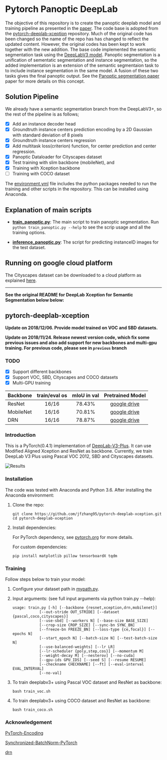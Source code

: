 # Pytorch Panoptic DeepLab

The objective of this repository is to create the panoptic deeplab model and training pipeline as presented in the [paper](https://arxiv.org/pdf/1911.10194.pdf). The code base is adopted from the [pytorch-deeplab-xception](https://github.com/jfzhang95/pytorch-deeplab-xception) repository. Much of the original code has been changed so the name of the repo has has changed to reflect the updated content. However, the original codes has been kept to work together with the new addition. The base code implemented the semantic segmentation task using the [DeepLabV3 model](https://arxiv.org/pdf/1706.05587.pdf). Panoptic segmentation is a unification of sementatic segmentation and instance segmentation, so the added implementation is an extension of the semantic segmentaion task to to include instance segmentation in the same model. A fusion of these two tasks gives the final panoptic output. See the [Panoptic segmentation paper](https://arxiv.org/abs/1801.00868) paper for more details on this concept.

## Solution Pipeline

We already have a semantic segmentation branch from the DeepLabV3+, so the rest of the pipeline is as follows;

- [X] Add an instance decoder head
- [X] Groundtruth instance centers prediction encoding by a 2D Gaussian with standard deviation of 8 pixels
- [X] Groundtruth instance centers regression
- [X] Add multitask loss(criterion) function, for center prediction and center regression.
- [X] Panoptic Dataloader for Cityscapes dataset
- [X] Test training with slim backbone (mobileNet), and
- [X] Training with Xception backbone
- [ ] Training with COCO dataset

The [environment.yml](environment.yml) file includes the python packages needed to run the training and other scripts in the repository. This can be installed using Anaconda.

## Explanation of main scripts

- **[train_panoptic.py](train_panoptic.py)**: The main script to train panoptic segmentation. Run `python train_panoptic.py --help` to see the scrip usage and all the training options.

- **[inference_panoptic.py](inference_panoptic.py)**: The script for predicting instanceID images for the test dataset.


## Running on google cloud platform

The Cityscapes dataset can be downloaded to a cloud platform as explained [here](https://github.com/reger-men/keras_multi_gpus/wiki/How-to-download-cityscapes-dataset-via-terminal).


---

**See the original README for DeepLab Xception for Semantic Segmentation below below:**

## pytorch-deeplab-xception

**Update on 2018/12/06. Provide model trained on VOC and SBD datasets.**  

**Update on 2018/11/24. Release newest version code, which fix some previous issues and also add support for new backbones and multi-gpu training. For previous code, please see in `previous` branch**  

### TODO

- [x] Support different backbones
- [x] Support VOC, SBD, Cityscapes and COCO datasets
- [x] Multi-GPU training

| Backbone  | train/eval os | mIoU in val |                                  Pretrained Model                                  |
| :-------- | :-----------: | :---------: | :--------------------------------------------------------------------------------: |
| ResNet    |     16/16     |   78.43%    | [google drive](https://drive.google.com/open?id=1NwcwlWqA-0HqAPk3dSNNPipGMF0iS0Zu) |
| MobileNet |     16/16     |   70.81%    | [google drive](https://drive.google.com/open?id=1G9mWafUAj09P4KvGSRVzIsV_U5OqFLdt) |
| DRN       |     16/16     |   78.87%    | [google drive](https://drive.google.com/open?id=131gZN_dKEXO79NknIQazPJ-4UmRrZAfI) |

### Introduction

This is a PyTorch(0.4.1) implementation of [DeepLab-V3-Plus](https://arxiv.org/pdf/1802.02611). It
can use Modified Aligned Xception and ResNet as backbone. Currently, we train DeepLab V3 Plus
using Pascal VOC 2012, SBD and Cityscapes datasets.

![Results](doc/results.png)

### Installation

The code was tested with Anaconda and Python 3.6. After installing the Anaconda environment:

1. Clone the repo:

    ```Shell
    git clone https://github.com/jfzhang95/pytorch-deeplab-xception.git
    cd pytorch-deeplab-xception
    ```

2. Install dependencies:

    For PyTorch dependency, see [pytorch.org](https://pytorch.org/) for more details.

    For custom dependencies:

    ```Shell
    pip install matplotlib pillow tensorboardX tqdm
    ```

### Training

Follow steps below to train your model:

1. Configure your dataset path in [mypath.py](https://github.com/jfzhang95/pytorch-deeplab-xception/blob/master/mypath.py).

2. Input arguments: (see full input arguments via python train.py --help):

    ```Shell
    usage: train.py [-h] [--backbone {resnet,xception,drn,mobilenet}]
                [--out-stride OUT_STRIDE] [--dataset {pascal,coco,cityscapes}]
                [--use-sbd] [--workers N] [--base-size BASE_SIZE]
                [--crop-size CROP_SIZE] [--sync-bn SYNC_BN]
                [--freeze-bn FREEZE_BN] [--loss-type {ce,focal}] [--epochs N]
                [--start_epoch N] [--batch-size N] [--test-batch-size N]
                [--use-balanced-weights] [--lr LR]
                [--lr-scheduler {poly,step,cos}] [--momentum M]
                [--weight-decay M] [--nesterov] [--no-cuda]
                [--gpu-ids GPU_IDS] [--seed S] [--resume RESUME]
                [--checkname CHECKNAME] [--ft] [--eval-interval EVAL_INTERVAL]
                [--no-val]

    ```

3. To train deeplabv3+ using Pascal VOC dataset and ResNet as backbone:

    ```Shell
    bash train_voc.sh
    ```

4. To train deeplabv3+ using COCO dataset and ResNet as backbone:

    ```Shell
    bash train_coco.sh
    ```

### Acknowledgement

[PyTorch-Encoding](https://github.com/zhanghang1989/PyTorch-Encoding)

[Synchronized-BatchNorm-PyTorch](https://github.com/vacancy/Synchronized-BatchNorm-PyTorch)

[drn](https://github.com/fyu/drn)
